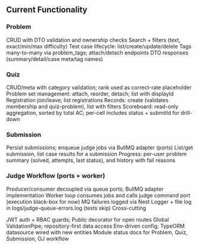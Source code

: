 ## Current Functionality

### Problem

CRUD with DTO validation and ownership checks
Search + filters (text, exact/min/max difficulty)
Test case lifecycle: list/create/update/delete
Tags many-to-many via problem_tags; attach/detach endpoints
DTO responses (summary/detail/case meta/tag names)

### Quiz

CRUD/meta with category validation; rank used as correct-rate placeholder
Problem set management: attach, reorder, detach; list with displayId
Registration join/leave; list registrations
Records: create (validates membership and quiz-problem), list with filters
Scoreboard: read-only aggregation, sorted by total AC; per-cell includes status + submitId for drill-down

### Submission

Persist submissions; enqueue judge jobs via BullMQ adapter (ports)
List/get submission, list case results for a submission
Progress: per-user problem summary (solved, attempts, last status), and history with fail reasons

### Judge Workflow (ports + worker)

Producer/consumer decoupled via queue ports; BullMQ adapter implementation
Worker loop consumes jobs and calls judge command port (execution black-box for now)
MQ failures logged via Nest Logger + file log in logs/judge-queue-errors.log (tests skip)
Cross-cutting

JWT auth + RBAC guards; Public decorator for open routes
Global ValidationPipe; repository-first data access
Env-driven config; TypeORM datasource wired with new entities
Module status docs for Problem, Quiz, Submission, OJ workflow